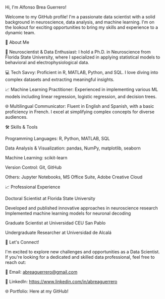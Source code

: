 Hi, I'm Alfonso Brea Guerrero!

Welcome to my GitHub profile! I'm a passionate data scientist with a solid background in neuroscience, data analysis, and machine learning. 
I'm on the lookout for exciting opportunities to bring my skills and experience to a dynamic team.


🚀 About Me

🔬 Neuroscientist & Data Enthusiast: I hold a Ph.D. in Neuroscience from Florida State University, where I specialized in applying statistical models to behavioral and electrophysiological data.

💻 Tech Savvy: Proficient in R, MATLAB, Python, and SQL. I love diving into complex datasets and extracting meaningful insights. 

📈 Machine Learning Practitioner: Experienced in implementing various ML models including linear regression, logistic regression, and decision trees.

🌐 Multilingual Communicator: Fluent in English and Spanish, with a basic proficiency in French. I excel at simplifying complex concepts for diverse audiences.


🛠 Skills & Tools

Programming Languages: R, Python, MATLAB, SQL

Data Analysis & Visualization: pandas, NumPy, matplotlib, seaborn

Machine Learning: scikit-learn

Version Control: Git, GitHub

Others: Jupyter Notebooks, MS Office Suite, Adobe Creative Cloud


📈 Professional Experience

Doctoral Scientist at Florida State University

Developed and published innovative approaches in neuroscience research
Implemented machine learning models for neuronal decoding

Graduate Scientist at Universidad CEU San Pablo

Undergraduate Researcher at Universidad de Alcalá


🌟 Let's Connect!

I'm excited to explore new challenges and opportunities as a Data Scientist. If you're looking for a dedicated and skilled data professional, feel free to reach out:

📧 Email: abreaguerrero@gmail.com

💼 LinkedIn: https://www.linkedin.com/in/abreaguerrero

🌐 Portfolio: Here at my GitHub!
